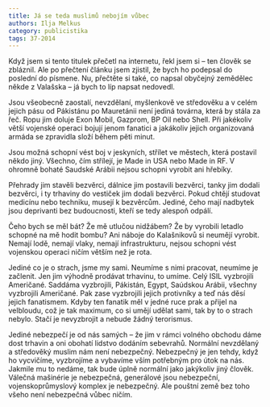 ```yaml
---
title: Já se teda muslimů nebojím vůbec
authors: Ilja Melkus
category: publicistika
tags: 37-2014 
---
```


Když jsem si tento titulek přečetl na internetu, řekl jsem si – ten člověk se zbláznil. Ale po přečtení článku jsem zjistil, že bych ho podepsal do poslední do písmene. Nu, přečtěte si také, co napsal obyčejný zemědělec někde z Valašska – já bych to líp napsat nedovedl.

Jsou všeobecně zaostalí, nevzdělaní, myšlenkově ve středověku a v celém jejich pásu od Pákistánu po Mauretánii není jediná továrna, která by stála za řeč. Ropu jim doluje Exon Mobil, Gazprom, BP Oil nebo Shell. Při jakékoliv větší vojenské operaci bojují jenom fanatici a jakákoliv jejich organizovaná armáda se zpravidla složí během pěti minut.

Jsou možná schopní vést boj v jeskyních, střílet ve městech, která postavil někdo jiný. Všechno, čím střílejí, je Made in USA nebo Made in RF. V ohromně bohaté Saudské Arábii nejsou schopni vyrobit ani hřebíky.

Přehrady jim stavěli bezvěrci, dálnice jim postavili bezvěrci, tanky jim dodali bezvěrci, i ty trhaviny do vestiček jim dodali bezvěrci. Pokud chtějí studovat medicínu nebo techniku, musejí k bezvěrcům. Jediné, čeho mají nadbytek jsou deprivanti bez budoucnosti, kteří se tedy alespoň odpálí.

Čeho bych se měl bát? Že mě utlučou nidžábem? Že by vyrobili letadlo schopné na mě hodit bombu? Ani náboje do Kalašnikovů si neumějí vyrobit. Nemají lodě, nemají vlaky, nemají infrastrukturu, nejsou schopni vést vojenskou operaci ničím větším než je rota.

Jediné co je o strach, jsme my sami. Neumíme s nimi pracovat, neumíme je začlenit. Jen jim výhodně prodávat trhavinu, to umíme. Celý ISIL vyzbrojili Američané. Saddáma vyzbrojili, Pákistán, Egypt, Saúdskou Arábii, všechny vyzbrojili Američané. Pak zase vyzbrojili jejich protivníky a teď nás děsí jejich fanatismem. Kdyby ten fanatik měl v jedné ruce prak a přijel na velbloudu, což je tak maximum, co si umějí udělat sami, tak by to o strach nebylo. Stačí je nevyzbrojit a nebude žádný terorismus.

Jediné nebezpečí je od nás samých – že jim v rámci volného obchodu dáme dost trhavin a oni obohatí lidstvo dodáním sebevrahů. Normální nevzdělaný a středověký muslim nám není nebezpečný. Nebezpečný je jen tehdy, když ho vycvičíme, vyzbrojíme a vybavíme vším potřebným pro útok na nás. Jakmile mu to nedáme, tak bude úplně normální jako jakýkoliv jiný člověk. Válečná mašinérie je nebezpečná, generálové jsou nebezpeční, vojenskoprůmyslový komplex je nebezpečný. Ale pouštní země bez toho všeho není nebezpečná vůbec ničím.